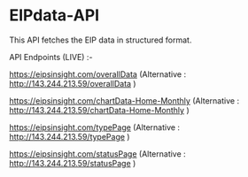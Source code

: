 # EIPdata-API
This API fetches the EIP data in structured format. 

API Endpoints (LIVE) :- 

https://eipsinsight.com/overallData (Alternative : http://143.244.213.59/overallData )

https://eipsinsight.com/chartData-Home-Monthly  (Alternative : http://143.244.213.59/chartData-Home-Monthly )

https://eipsinsight.com/typePage  (Alternative : http://143.244.213.59/typePage )

https://eipsinsight.com/statusPage  (Alternative : http://143.244.213.59/statusPage )

